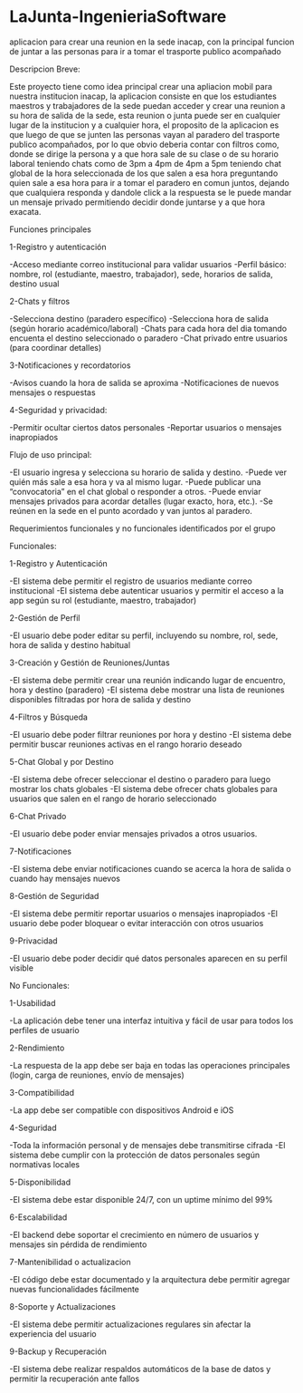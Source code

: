 # LaJunta-IngenieriaSoftware
aplicacion para crear una reunion en la sede inacap, con la principal funcion de juntar a las personas para ir a tomar el trasporte publico acompañado

Descripcion Breve:

Este proyecto tiene como idea principal crear una apliacion mobil para nuestra institucion inacap, la aplicacion consiste en que los estudiantes maestros y trabajadores de la sede puedan acceder y crear una reunion a su hora de salida de la sede, esta reunion o junta puede ser en cualquier lugar de la institucion y a cualquier hora, el proposito de la aplicacion es que luego de que se junten las personas vayan al paradero del trasporte publico acompañados, por lo que obvio deberia contar con filtros como, donde se dirige la persona y a que hora sale de su clase o de su horario laboral teniendo chats como de 3pm a 4pm de 4pm a 5pm  teniendo chat global de la hora seleccionada de los que salen a esa hora preguntando quien sale a esa hora para ir a tomar el paradero en comun juntos, dejando que cualquiera responda y dandole click a la respuesta se le puede mandar un mensaje privado permitiendo decidir donde juntarse y a que hora exacata.


Funciones principales

1-Registro y autenticación

-Acceso mediante correo institucional para validar usuarios
-Perfil básico: nombre, rol (estudiante, maestro, trabajador), sede, horarios de salida, destino usual

2-Chats y filtros

-Selecciona destino (paradero específico)
-Selecciona hora de salida (según horario académico/laboral)
-Chats para cada hora del dia tomando encuenta el destino seleccionado o paradero
-Chat privado entre usuarios (para coordinar detalles)

3-Notificaciones y recordatorios

-Avisos cuando la hora de salida se aproxima
-Notificaciones de nuevos mensajes o respuestas

4-Seguridad y privacidad:

-Permitir ocultar ciertos datos personales
-Reportar usuarios o mensajes inapropiados


Flujo de uso principal:

-El usuario ingresa y selecciona su horario de salida y destino.
-Puede ver quién más sale a esa hora y va al mismo lugar.
-Puede publicar una “convocatoria” en el chat global o responder a otros.
-Puede enviar mensajes privados para acordar detalles (lugar exacto, hora, etc.).
-Se reúnen en la sede en el punto acordado y van juntos al paradero.



Requerimientos funcionales y no funcionales identificados por el grupo

Funcionales:

1-Registro y Autenticación

-El sistema debe permitir el registro de usuarios mediante correo institucional
-El sistema debe autenticar usuarios y permitir el acceso a la app según su rol (estudiante, maestro, trabajador)

2-Gestión de Perfil

-El usuario debe poder editar su perfil, incluyendo su nombre, rol, sede, hora de salida y destino habitual

3-Creación y Gestión de Reuniones/Juntas

-El sistema debe permitir crear una reunión indicando lugar de encuentro, hora y destino (paradero)
-El sistema debe mostrar una lista de reuniones disponibles filtradas por hora de salida y destino

4-Filtros y Búsqueda

-El usuario debe poder filtrar reuniones por hora y destino
-El sistema debe permitir buscar reuniones activas en el rango horario deseado

5-Chat Global y por Destino

-El sistema debe ofrecer seleccionar el destino o paradero para luego mostrar los chats globales
-El sistema debe ofrecer chats globales para usuarios que salen en el rango de horario seleccionado

6-Chat Privado

-El usuario debe poder enviar mensajes privados a otros usuarios.

7-Notificaciones

-El sistema debe enviar notificaciones cuando se acerca la hora de salida o cuando hay mensajes nuevos

8-Gestión de Seguridad

-El sistema debe permitir reportar usuarios o mensajes inapropiados
-El usuario debe poder bloquear o evitar interacción con otros usuarios

9-Privacidad

-El usuario debe poder decidir qué datos personales aparecen en su perfil visible


No Funcionales:

1-Usabilidad

-La aplicación debe tener una interfaz intuitiva y fácil de usar para todos los perfiles de usuario

2-Rendimiento

-La respuesta de la app debe ser baja en todas las operaciones principales (login, carga de reuniones, envío de mensajes)

3-Compatibilidad

-La app debe ser compatible con dispositivos Android e iOS

4-Seguridad

-Toda la información personal y de mensajes debe transmitirse cifrada
-El sistema debe cumplir con la protección de datos personales según normativas locales

5-Disponibilidad

-El sistema debe estar disponible 24/7, con un uptime mínimo del 99%

6-Escalabilidad

-El backend debe soportar el crecimiento en número de usuarios y mensajes sin pérdida de rendimiento

7-Mantenibilidad o actualizacion

-El código debe estar documentado y la arquitectura debe permitir agregar nuevas funcionalidades fácilmente

8-Soporte y Actualizaciones

-El sistema debe permitir actualizaciones regulares sin afectar la experiencia del usuario

9-Backup y Recuperación

-El sistema debe realizar respaldos automáticos de la base de datos y permitir la recuperación ante fallos
